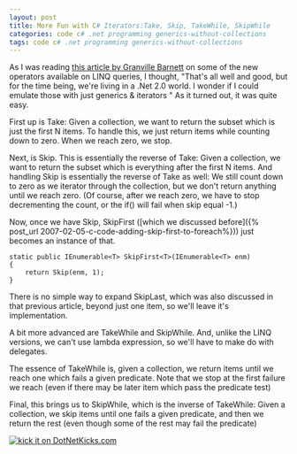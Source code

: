 ```yaml
---
layout: post
title: More Fun with C# Iterators:Take, Skip, TakeWhile, SkipWhile
categories: code c# .net programming generics-without-collections
tags: code c# .net programming generics-without-collections
---
```

As I was reading <a href="http://gbarnett.org/archive/2007/03/08/linq-standard-query-operators-part-3.aspx">this article by Granville Barnett</a> on some of the new operators available on LINQ queries, I thought, "That's all well and good, but for the time being, we're living in a .Net 2.0 world.  I wonder if I could emulate those with just generics &amp; iterators "  As it turned out, it was quite easy.

First up is Take:  Given a collection, we want to return the subset which is just the first N items.  To handle this, we just return items while counting down to zero. When we reach zero, we stop. 

<script src="https://gist.github.com/jamescurran/5472376.js">    </script>

Next, is Skip.  This is essentially the reverse of Take: Given a collection, we want to return the subset which is everything after the first N items.  And handling Skip is essentially the reverse of Take as well:  We still count down to zero as we iterator through the collection, but we don't return anything until we reach zero.  (Of course, after we reach zero, we have to stop decrementing the count, or the if() will fail when skip equal -1.)

<script src="https://gist.github.com/jamescurran/5472384.js">   </script>

Now, once we have Skip, SkipFirst ([which we discussed before]({% post_url 2007-02-05-c-code-adding-skip-first-to-foreach%})) just becomes an instance of that. 

	static public IEnumerable<T> SkipFirst<T>(IEnumerable<T> enm)
	{
		return Skip(enm, 1);
	}

There is no simple way to expand SkipLast, which was also discussed in that previous article, beyond just one item, so we'll leave it's implementation.

A bit more advanced are TakeWhile and SkipWhile.  And, unlike the LINQ versions, we can't use lambda expression, so we'll have to make do with delegates.

The essence of TakeWhile is, given a collection, we return items until we reach one which fails a given predicate.  Note that we stop at the first failure we reach (even if there may be later item which pass the predicate test)

<script src="https://gist.github.com/jamescurran/5472393.js">    </script>


Final, this brings us to SkipWhile, which is the inverse of TakeWhile:  Given a collection, we skip items until one fails a given predicate, and then we return the rest (even though some of the rest may fail the predicate)
<script src="https://gist.github.com/jamescurran/5472422.js">   </script>

<a href="http://www.dotnetkicks.com/kick/?url=http://honestillusion.com/blogs/blog_0/archive/2007/03/09/more-fun-with-c-iterators-take-skip-takewhile-skipwhile.aspx"><img alt="kick it on DotNetKicks.com" src="http://www.dotnetkicks.com/Services/Images/KickItImageGenerator.ashx?url=http://honestillusion.com/blogs/blog_0/archive/2007/03/09/more-fun-with-c-iterators-take-skip-takewhile-skipwhile.aspx" border="0" /></a>
